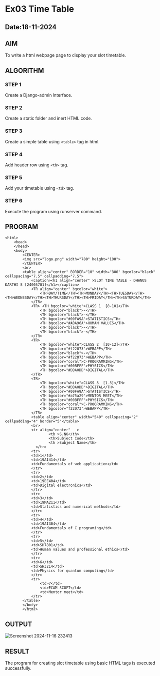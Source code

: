 # Ex03 Time Table
## Date:18-11-2024

## AIM
To write a html webpage page to display your slot timetable.

## ALGORITHM
### STEP 1
Create a Django-admin Interface.

### STEP 2
Create a static folder and inert HTML code.

### STEP 3
Create a simple table using ```<table>``` tag in html.

### STEP 4
Add header row using ```<th>``` tag.

### STEP 5
Add your timetable using ```<td>``` tag.

### STEP 6
Execute the program using runserver command.

## PROGRAM
```
<html>
    <head>
    </head>
    <body>
        <CENTER>
        <img src="logo.png" width="780" height="100">
        </CENTER>
        <br>
        <table align="center" BORDER="10" width="800" bgcolor="black" cellspacing="7.5" cellpadding="7.5">
            <caption><h1 align="center" >SLOT TIME TABLE - DHANUS KARTHI S [24005701]</h1></caption>
            <TR align="center" bgcolor="white"> 
                <TH>DAY/TIME</TH><TH>MONDAY</TH><TH>TUESDAY</TH><TH>WEDNESDAY</TH><TH>THURSDAY</TH><TH>FRIDAY</TH><TH>SATURDAY</TH>
            </TR>  
            <TR> <TH bgcolor="white">CLASS 1  [8-10]</TH>
                <TH bgcolor="black">-</TH>
                <TH bgcolor="black">-</TH>
                <TH bgcolor="#00FA9A">STATISTICS</TH>
                <TH bgcolor="#ADA96A">HUMAN VALUES</TH>
                <TH bgcolor="black">-</TH>
                <TH bgcolor="black">-</TH>
            </TR> 
            <TR>
                <TH bgcolor="white">CLASS 2  [10-12]</TH>
                <TH bgcolor="#f22073">WEBAPP</TH>
                <TH bgcolor="black">-</TH>
                <TH bgcolor="#f22073">WEBAPP</TH>
                <TH bgcolor="coral">C-PROGRAMMING</TH>
                <TH bgcolor="#00BFFF">PHYSICS</TH>
                <TH bgcolor="#DDA0DD">DIGITAL</TH>
            </TR>
            <TR>
                <TH bgcolor="white">CLASS 3  [1-3]</TH>
                <TH bgcolor="#DDA0DD">DIGITAL</TH>
                <TH bgcolor="#00FA9A">STATISTICS</TH>
                <TH bgcolor="#a75a29">MENTOR MEET</TH>
                <TH bgcolor="#00BFFF">PHYSICS</TH>
                <TH bgcolor="coral">C-PROGRAMMING</TH>
                <TH bgcolor="f22073">WEBAPP</TH>
            </TR>
            <table align="center" width="540" cellspacing="2" cellpadding="4" border="5"</table>
            <br>
            <tr align="center"   >
                    <th >S.NO</th>
                    <th>Subject Code</th>
                    <th >Subject Name</th>
              </tr>
            <tr>
            <td>1</td>
            <td>19AI414</td>
            <td>Fundamentals of web application</td>
            </tr>
            <tr>
            <td>2</td>
            <td>19EE404</td>
            <td>Digital electronics</td>
            </tr>
            <tr>
            <td>3</td>
            <td>19MA211</td>
            <td>Statistics and numerical methods</td>
            </tr>
            <tr>
            <td>4</td>
            <td>19AI304</td>
            <td>Fundamentals of C programing</td>
            </tr>
            <tr>
            <td>5</td>
            <td>SH7801</td>
            <td>Human values and professional ethics</td>
            </tr>
            <tr>
            <td>6</td>
            <td>SH3214</td>
            <td>Physics for quantum computing</td>
            </tr>
            <tr>
                <td>7</td>
                <td>ECAM SCOFT</td>
                <td>Mentor meet</td>
            </tr>
        </table>
        </body>
        </html>
```
## OUTPUT

![Screenshot 2024-11-16 232413](https://github.com/user-attachments/assets/236d26e5-192d-440d-9bca-44699349b5fd)

## RESULT
The program for creating slot timetable using basic HTML tags is executed successfully.
